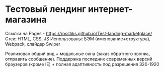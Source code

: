 # Тестовый лендинг интернет-магазина
Ссылка на Pages - https://rosstiks.github.io/Test-landing-marketplace/ 
Стек: 
HTML, CSS, JS
Использованы:
БЭМ (именование+структура), Webpack, слайдер Swiper

Реализован общий вид + модальные окна (заказ обратного звонка, отправить сообщение). Поддержка последних современных версий браузеров (кроме IE) + полная адаптивность под разрешения 320-1920
